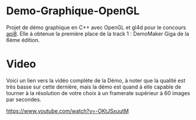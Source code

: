 # Demo-Graphique-OpenGL
Projet de démo graphique en C++ avec OpenGL et gl4d pour le concours [api8](https://api8.fr).
Elle à obtenue la première place de la track 1 : DemoMaker Giga de la 6ème édition.

# Video
Voici un lien vers la vidéo complète de la Démo, à noter que la qualité est très basse sur cette dernière,
mais la démo est quand à elle capable de tourner à la résolution de votre choix à un framerate supérieur à 60 images par secondes.

https://www.youtube.com/watch?v=-OKtJSxuutM

